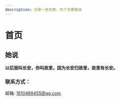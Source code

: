 ```yaml
---
description: 记录一些东西，为了方便查阅
---
```


# 首页

## 她说 

**以后我叫长安，你叫故里，因为长安归故里，故里有长安。**

### 联系方式：

邮箱: 1610469455@qq.com



